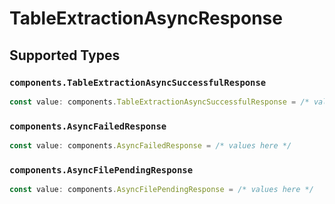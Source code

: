 # TableExtractionAsyncResponse


## Supported Types

### `components.TableExtractionAsyncSuccessfulResponse`

```typescript
const value: components.TableExtractionAsyncSuccessfulResponse = /* values here */
```

### `components.AsyncFailedResponse`

```typescript
const value: components.AsyncFailedResponse = /* values here */
```

### `components.AsyncFilePendingResponse`

```typescript
const value: components.AsyncFilePendingResponse = /* values here */
```

